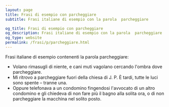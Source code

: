 ```yaml
---
layout: page
title: Frasi di esempio con parcheggiare 
subtitle: Frasi italiane di esempio con la parola  parcheggiare

og_title: Frasi di esempio con parcheggiare 
og_description: Frasi italiane di esempio con la parola  parcheggiare
og_type: website
permalink: /frasi/p/parcheggiare.html
---
```


Frasi italiane di esempio contenenti la parola parcheggiare:


- Volano rimasugli di niente, e cani muti vagolano cercando l'ombra dove parcheggiare.
- Mi ritrovo a parcheggiare fuori della chiesa di J. P. È tardi, tutte le luci sono spente – tranne una.
- Oppure telefonava a un condomino fingendosi l'avvocato di un altro condomino e gli chiedeva di non fare più il bagno alla solita ora, o di non parcheggiare la macchina nel solito posto.
